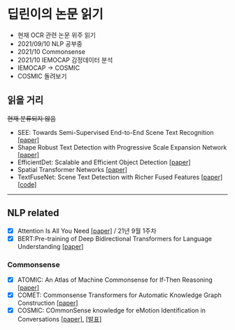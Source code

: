 # 딥린이의 논문 읽기

-   현재 OCR 관련 논문 위주 읽기
-   2021/09/10 NLP 공부중
-   2021/10 Commonsense
-   2021/10 IEMOCAP 감정데이터 분석
-   IEMOCAP -> COSMIC
-   COSMIC 돌려보기

## 읽을 거리

~~현재 분류되지 않음~~

-   SEE: Towards Semi-Supervised End-to-End Scene Text Recognition [[paper]](https://arxiv.org/pdf/1712.05404.pdf)
-   Shape Robust Text Detection with Progressive Scale Expansion Network [[paper]](https://arxiv.org/pdf/1903.12473.pdf)
-   EfficientDet: Scalable and Efficient Object Detection [[paper]](https://arxiv.org/pdf/1911.09070.pdf)
-   Spatial Transformer Networks [[paper]](https://arxiv.org/pdf/1506.02025.pdf)
-   TextFuseNet: Scene Text Detection with Richer Fused Features [[paper]](https://www.ijcai.org/Proceedings/2020/0072.pdf) [[code]](https://github.com/ying09/TextFuseNet)

---

## NLP related

-   [x] Attention Is All You Need [[paper]](https://arxiv.org/pdf/1706.03762.pdf) / 21년 9월 1주차
-   [x] BERT:Pre-training of Deep Bidirectional Transformers for Language Understanding [[paper]](https://arxiv.org/pdf/1810.04805.pdf)

### Commonsense

-   [x] ATOMIC: An Atlas of Machine Commonsense for If-Then Reasoning [[paper]](https://arxiv.org/abs/1811.00146)
-   [x] COMET: Commonsense Transformers for Automatic Knowledge Graph Construction [[paper]](https://arxiv.org/abs/1906.05317)
-   [x] COSMIC: COmmonSense knowledge for eMotion Identification in Conversations [[paper]](https://arxiv.org/abs/2010.02795), [[발표]](https://github.com/yongsk0066/Deepchild_note/blob/master/COSMIC/COSMIC%20%EB%B0%9C%ED%91%9C.pdf)
